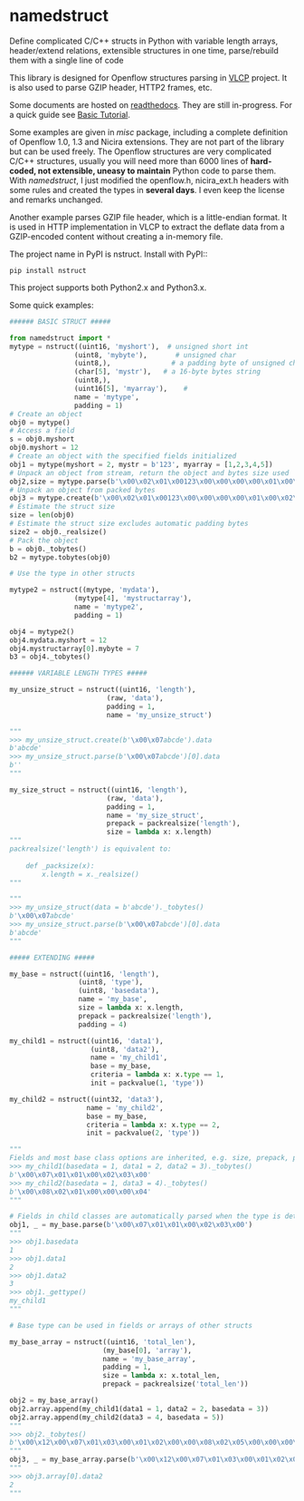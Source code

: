 # namedstruct
Define complicated C/C++ structs in Python with variable length arrays, header/extend relations, extensible structures in one time, parse/rebuild them with a single line of code

This library is designed for Openflow structures parsing in [VLCP](https://github.com/hubo1016/vlcp) project.
It is also used to parse GZIP header, HTTP2 frames, etc.

Some documents are hosted on [readthedocs](http://namedstruct.readthedocs.org/en/latest/). They are still in-progress. For a quick guide see
[Basic Tutorial](http://namedstruct.readthedocs.org/en/latest/tutorial.html#basic-tutorial).

Some examples are given in *misc* package, including a complete definition of Openflow 1.0, 1.3 and Nicira
extensions. They are not part of the library but can be used freely. The Openflow structures are very
complicated C/C++ structures, usually you will need more than 6000 lines of **hard-coded, not extensible,
uneasy to maintain** Python code to parse them. With *namedstruct*, I just modified the openflow.h, nicira_ext.h
headers with some rules and created the types in **several days**. I even keep the license and remarks unchanged.

Another example parses GZIP file header, which is a little-endian format. It is used in HTTP implementation in VLCP
to extract the deflate data from a GZIP-encoded content without creating a in-memory file. 

The project name in PyPI is nstruct. Install with PyPI::

    pip install nstruct

This project supports both Python2.x and Python3.x.

Some quick examples:

```Python
###### BASIC STRUCT #####

from namedstruct import *
mytype = nstruct((uint16, 'myshort'),  # unsigned short int
                (uint8, 'mybyte'),       # unsigned char
                (uint8,),               # a padding byte of unsigned char
                (char[5], 'mystr'),   # a 16-byte bytes string
                (uint8,),
                (uint16[5], 'myarray'),    # 
                name = 'mytype',
                padding = 1)
# Create an object
obj0 = mytype()
# Access a field
s = obj0.myshort
obj0.myshort = 12
# Create an object with the specified fields initialized
obj1 = mytype(myshort = 2, mystr = b'123', myarray = [1,2,3,4,5]) 
# Unpack an object from stream, return the object and bytes size used
obj2,size = mytype.parse(b'\x00\x02\x01\x00123\x00\x00\x00\x00\x01\x00\x02\x00\x03\x00\x04\x00\x05')
# Unpack an object from packed bytes
obj3 = mytype.create(b'\x00\x02\x01\x00123\x00\x00\x00\x00\x01\x00\x02\x00\x03\x00\x04\x00\x05')
# Estimate the struct size
size = len(obj0)
# Estimate the struct size excludes automatic padding bytes
size2 = obj0._realsize()
# Pack the object
b = obj0._tobytes()
b2 = mytype.tobytes(obj0)

# Use the type in other structs

mytype2 = nstruct((mytype, 'mydata'),
                (mytype[4], 'mystructarray'),
                name = 'mytype2',
                padding = 1)

obj4 = mytype2()
obj4.mydata.myshort = 12
obj4.mystructarray[0].mybyte = 7
b3 = obj4._tobytes()

###### VARIABLE LENGTH TYPES #####

my_unsize_struct = nstruct((uint16, 'length'),
                        (raw, 'data'),
                        padding = 1,
                        name = 'my_unsize_struct')

"""
>>> my_unsize_struct.create(b'\x00\x07abcde').data
b'abcde'
>>> my_unsize_struct.parse(b'\x00\x07abcde')[0].data
b''
"""

my_size_struct = nstruct((uint16, 'length'),
                        (raw, 'data'),
                        padding = 1,
                        name = 'my_size_struct',
                        prepack = packrealsize('length'),
                        size = lambda x: x.length)
"""
packrealsize('length') is equivalent to:
    
    def _packsize(x):
        x.length = x._realsize()
"""

"""
>>> my_unsize_struct(data = b'abcde')._tobytes()
b'\x00\x07abcde'
>>> my_unsize_struct.parse(b'\x00\x07abcde')[0].data
b'abcde'
"""

##### EXTENDING #####

my_base = nstruct((uint16, 'length'),
                 (uint8, 'type'),
                 (uint8, 'basedata'),
                 name = 'my_base',
                 size = lambda x: x.length,
                 prepack = packrealsize('length'),
                 padding = 4)

my_child1 = nstruct((uint16, 'data1'),
                    (uint8, 'data2'),
                    name = 'my_child1',
                    base = my_base,
                    criteria = lambda x: x.type == 1,
                    init = packvalue(1, 'type'))

my_child2 = nstruct((uint32, 'data3'),
                   name = 'my_child2',
                   base = my_base,
                   criteria = lambda x: x.type == 2,
                   init = packvalue(2, 'type'))

"""
Fields and most base class options are inherited, e.g. size, prepack, padding
>>> my_child1(basedata = 1, data1 = 2, data2 = 3)._tobytes()
b'\x00\x07\x01\x01\x00\x02\x03\x00'
>>> my_child2(basedata = 1, data3 = 4)._tobytes()
b'\x00\x08\x02\x01\x00\x00\x00\x04'
"""

# Fields in child classes are automatically parsed when the type is determined
obj1, _ = my_base.parse(b'\x00\x07\x01\x01\x00\x02\x03\x00')
"""
>>> obj1.basedata
1
>>> obj1.data1
2
>>> obj1.data2
3
>>> obj1._gettype()
my_child1
"""

# Base type can be used in fields or arrays of other structs

my_base_array = nstruct((uint16, 'total_len'),
                       (my_base[0], 'array'),
                       name = 'my_base_array',
                       padding = 1,
                       size = lambda x: x.total_len,
                       prepack = packrealsize('total_len'))

obj2 = my_base_array()
obj2.array.append(my_child1(data1 = 1, data2 = 2, basedata = 3))
obj2.array.append(my_child2(data3 = 4, basedata = 5))
"""
>>> obj2._tobytes()
b'\x00\x12\x00\x07\x01\x03\x00\x01\x02\x00\x00\x08\x02\x05\x00\x00\x00\x04'
"""
obj3, _ = my_base_array.parse(b'\x00\x12\x00\x07\x01\x03\x00\x01\x02\x00\x00\x08\x02\x05\x00\x00\x00\x04')
"""
>>> obj3.array[0].data2
2
"""

```
